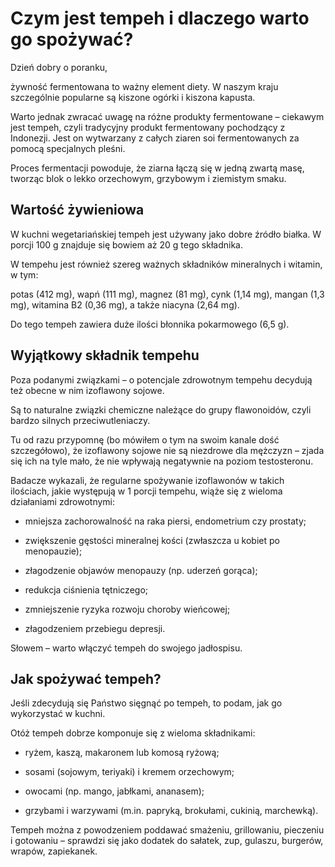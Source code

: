 # Czym jest tempeh i dlaczego warto go spożywać?

Dzień dobry o poranku,

żywność fermentowana to ważny element diety. W naszym kraju szczególnie popularne są kiszone ogórki i kiszona kapusta.

Warto jednak zwracać uwagę na różne produkty fermentowane – ciekawym jest tempeh, czyli tradycyjny produkt fermentowany pochodzący z Indonezji. Jest on wytwarzany z całych ziaren soi fermentowanych za pomocą specjalnych pleśni.

Proces fermentacji powoduje, że ziarna łączą się w jedną zwartą masę, tworząc blok o lekko orzechowym, grzybowym i ziemistym smaku.

## Wartość żywieniowa

W kuchni wegetariańskiej tempeh jest używany jako dobre źródło białka. W porcji 100 g znajduje się bowiem aż 20 g tego składnika.

W tempehu jest również szereg ważnych składników mineralnych i witamin, w tym:

potas (412 mg), wapń (111 mg), magnez (81 mg), cynk (1,14 mg), mangan (1,3 mg), witamina B2 (0,36 mg), a także niacyna (2,64 mg).

Do tego tempeh zawiera duże ilości błonnika pokarmowego (6,5 g).

## Wyjątkowy składnik tempehu

Poza podanymi związkami – o potencjale zdrowotnym tempehu decydują też obecne w nim izoflawony sojowe.

Są to naturalne związki chemiczne należące do grupy flawonoidów, czyli bardzo silnych przeciwutleniaczy.

Tu od razu przypomnę (bo mówiłem o tym na swoim kanale dość szczegółowo), że izoflawony sojowe nie są niezdrowe dla mężczyzn – zjada się ich na tyle mało, że nie wpływają negatywnie na poziom testosteronu.

Badacze wykazali, że regularne spożywanie izoflawonów w takich ilościach, jakie występują w 1 porcji tempehu, wiąże się z wieloma działaniami zdrowotnymi:

- mniejsza zachorowalność na raka piersi, endometrium czy prostaty;

- zwiększenie gęstości mineralnej kości (zwłaszcza u kobiet po menopauzie);

- złagodzenie objawów menopauzy (np. uderzeń gorąca);

- redukcja ciśnienia tętniczego;

- zmniejszenie ryzyka rozwoju choroby wieńcowej;

- złagodzeniem przebiegu depresji.

Słowem – warto włączyć tempeh do swojego jadłospisu.

## Jak spożywać tempeh?

Jeśli zdecydują się Państwo sięgnąć po tempeh, to podam, jak go wykorzystać w kuchni.

Otóż tempeh dobrze komponuje się z wieloma składnikami:

- ryżem, kaszą, makaronem lub komosą ryżową;

- sosami (sojowym, teriyaki) i kremem orzechowym;

- owocami (np. mango, jabłkami, ananasem);

- grzybami i warzywami (m.in. papryką, brokułami, cukinią, marchewką).

Tempeh można z powodzeniem poddawać smażeniu, grillowaniu, pieczeniu i gotowaniu – sprawdzi się jako dodatek do sałatek, zup, gulaszu, burgerów, wrapów, zapiekanek.

